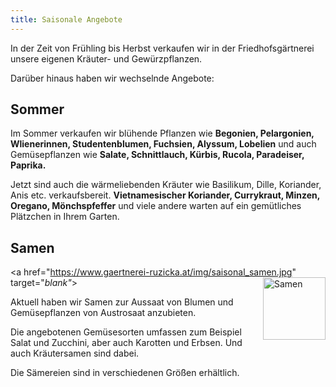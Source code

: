 ```yaml
---
title: Saisonale Angebote
---
```


In der Zeit von Frühling bis Herbst verkaufen wir in der Friedhofsgärtnerei unsere eigenen Kräuter- und Gewürzpflanzen.

Darüber hinaus haben wir wechselnde Angebote:
<!--
## Winter
Im Winter ist eine kleine Auswahl an Winterharten Kräutern und blühenden Pflanzen erhältlich.

Bestellungen für Trauerbinderei oder Grabpflege werden auch im Winter gerne entgegengenommen.

Bitte beachten Sie, dass die Gärtnerei im Winter nicht ständig besetzt ist. Eine Terminvereinbarung ist aber jederzeit möglich 
-->

<!--
## Herbst
Für die Herbstbepflanzung im Garten und auf den Gräbern bieten wir jetzt Stiefmütterchen und Hornveilchen an, Erika, Heidekraut, Chrysanthemen, Herbstflor sowie diverse Reisig- und Moosgebinde.
-->
## Sommer

Im Sommer verkaufen wir blühende Pflanzen wie <b>Begonien, Pelargonien, Wlienerinnen, Studentenblumen, Fuchsien, Alyssum, Lobelien</b> und auch Gemüsepflanzen wie <b>Salate, Schnittlauch, Kürbis, Rucola, Paradeiser, Paprika.</b>
<br>

Jetzt sind auch die wärmeliebenden Kräuter wie Basilikum, Dille, Koriander, Anis etc. verkaufsbereit. <b>Vietnamesischer Koriander, Currykraut, Minzen, Oregano, Mönchspfeffer</b> und viele andere warten auf ein gemütliches Plätzchen in Ihrem Garten.<br>
<!--
## Frühling

Im Frühling verkaufen wir Frühlingsbotes wir <b>Primel, Ranunkeln, Hornveilchen, Duftveilchen, Stiefmütterchen, Roggerl</b> und die ersten Gemüsepflanzen wie <b>Salate, Schnittlauch, Spinat, Rucola.</b>
<br>

Bis auf die besonders empfindlichen und wärmeliebenden Kräuter wie Basilikum, Dille, Koriander, Anis etc. sind auch schon viele Kräuter und Gewürzpflanzen verkaufsbereit. <b>Vietnamesischer Koriander, Currykraut, Minzen, Oregano, Mönchspfeffer</b> und viele andere warten auf ein gemütliches Plätzchen in Ihrem Garten.<br>
-->

## Samen

<a href="https://www.gaertnerei-ruzicka.at/img/saisonal_samen.jpg" target="_blank"_>
  <img class="shadow" align="right" src="/img/saisonal_samen.jpg" alt="Samen" width="100">
</a>

Aktuell haben wir Samen zur Aussaat von Blumen und Gemüsepflanzen von Austrosaat anzubieten.

Die angebotenen Gemüsesorten umfassen zum Beispiel Salat und Zucchini, aber auch Karotten und Erbsen. Und auch Kräutersamen sind dabei.

Die Sämereien sind in verschiedenen Größen erhältlich.
